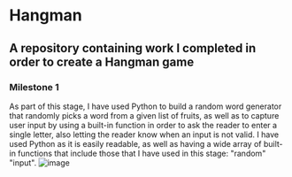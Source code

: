 # Hangman

## A repository containing work I completed in order to create a Hangman game

### Milestone 1

As part of this stage, I have used Python to build a random word generator that randomly picks a word from a given list of fruits, as well as to capture user input by using a built-in function in order to ask the reader to enter a single letter, also letting the reader know when an input is not valid. I have used Python as it is easily readable, as well as having a wide array of built-in functions that include those that I have used in this stage: "random" "input".
![image](https://user-images.githubusercontent.com/67421468/192966197-13b13362-2161-4dda-b36e-d950a6b5a549.png)
